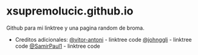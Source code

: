 # xsupremolucic.github.io

Github para mi linktree y una pagina random de broma.

- Creditos adicionales:
[@vitor-antoni](https://github.com/vitor-antoni) - linktree code
[@johnggli](https://github.com/johnggli/linktree) - linktree code
[@SamirPaul1](https://github.com/SamirPaul1/links) - linktree code
